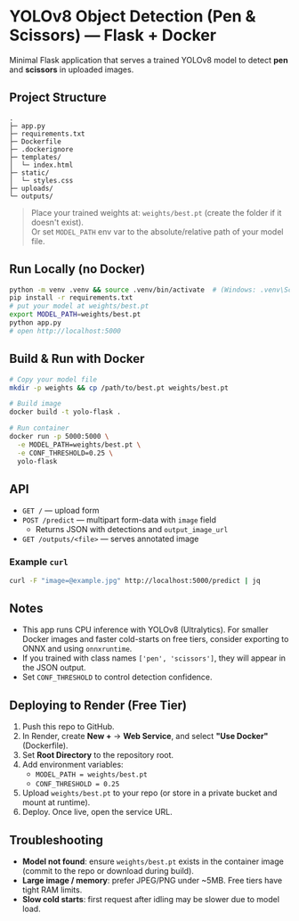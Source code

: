 
# YOLOv8 Object Detection (Pen & Scissors) — Flask + Docker

Minimal Flask application that serves a trained YOLOv8 model to detect **pen** and **scissors** in uploaded images.

## Project Structure
```
.
├─ app.py
├─ requirements.txt
├─ Dockerfile
├─ .dockerignore
├─ templates/
│  └─ index.html
├─ static/
│  └─ styles.css
├─ uploads/
└─ outputs/
```
> Place your trained weights at: `weights/best.pt` (create the folder if it doesn't exist).  
> Or set `MODEL_PATH` env var to the absolute/relative path of your model file.

## Run Locally (no Docker)
```bash
python -m venv .venv && source .venv/bin/activate  # (Windows: .venv\Scripts\activate)
pip install -r requirements.txt
# put your model at weights/best.pt
export MODEL_PATH=weights/best.pt
python app.py
# open http://localhost:5000
```

## Build & Run with Docker
```bash
# Copy your model file
mkdir -p weights && cp /path/to/best.pt weights/best.pt

# Build image
docker build -t yolo-flask .

# Run container
docker run -p 5000:5000 \
  -e MODEL_PATH=weights/best.pt \
  -e CONF_THRESHOLD=0.25 \
  yolo-flask
```

## API
- `GET /` — upload form
- `POST /predict` — multipart form-data with `image` field
  - Returns JSON with detections and `output_image_url`
- `GET /outputs/<file>` — serves annotated image

### Example `curl`
```bash
curl -F "image=@example.jpg" http://localhost:5000/predict | jq
```

## Notes
- This app runs CPU inference with YOLOv8 (Ultralytics). For smaller Docker images and faster cold-starts on free tiers, consider exporting to ONNX and using `onnxruntime`.
- If you trained with class names `['pen', 'scissors']`, they will appear in the JSON output.
- Set `CONF_THRESHOLD` to control detection confidence.

## Deploying to Render (Free Tier)
1. Push this repo to GitHub.
2. In Render, create **New +** → **Web Service**, and select **"Use Docker"** (Dockerfile).
3. Set **Root Directory** to the repository root.
4. Add environment variables:
   - `MODEL_PATH = weights/best.pt`
   - `CONF_THRESHOLD = 0.25`
5. Upload `weights/best.pt` to your repo (or store in a private bucket and mount at runtime).
6. Deploy. Once live, open the service URL.

## Troubleshooting
- **Model not found**: ensure `weights/best.pt` exists in the container image (commit to the repo or download during build).
- **Large image / memory**: prefer JPEG/PNG under ~5MB. Free tiers have tight RAM limits.
- **Slow cold starts**: first request after idling may be slower due to model load.
```
